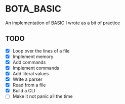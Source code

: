 # BOTA_BASIC

An implementation of BASIC I wrote as a bit of practice

## TODO

- [X] Loop over the lines of a file
- [X] Implement memory
- [X] Add commands
- [X] Implement commands
- [X] Add literal values
- [X] Write a parser
- [X] Read from a file
- [X] Build a CLI
- [ ] Make it not panic all the time